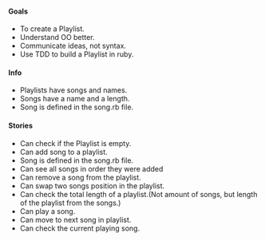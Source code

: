 #### Goals

- To create a Playlist.
- Understand OO better.
- Communicate ideas, not syntax.
- Use TDD to build a Playlist in ruby.

#### Info
- Playlists have songs and names.
- Songs have a name and a length.
- Song is defined in the song.rb file.

#### Stories
- Can check if the Playlist is empty.
- Can add song to a playlist.
- Song is defined in the song.rb file.
- Can see all songs in order they were added
- Can remove a song from the playlist.
- Can swap two songs position in the playlist.
- Can check the total length of a playlist.(Not amount of songs, but length of the playlist from the songs.)
- Can play a song.
- Can move to next song in playlist.
- Can check the current playing song.

